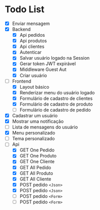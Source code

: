 # Todo List

- [x] Enviar mensagem
- [x] Backend
  - [x] Api pedidos
  - [x] Api produtos
  - [x] Api clientes
  - [x] Autenticar
  - [x] Salvar usuário logado na Session
  - [x] Gerar token JWT expirável
  - [x] Middleware Guest Aut
  - [x] Criar usuário
- [ ] Frontend
  - [x] Layout básico
  - [x] Renderizar menu do usuário logado
  - [x] Formulário de cadastro de clientes
  - [x] Formulário de cadastro de produto
  - [ ] Formulário de cadastro de pedido
- [x] Cadastrar um usuário
- [x] Mostrar uma notificação
- [ ] Lista de mensagens do usuário
- [x] Menu personalizado
- [ ] Tema personalizado
- [ ] Api
  - [x] GET One Pedido
  - [x] GET One Produto
  - [x] GET One Cliente
  - [x] GET All Pedido
  - [x] GET All Produto
  - [x] GET All Cliente
  - [x] POST pedido `<Json>`
  - [x] POST pedido `<Json>`
  - [ ] POST pedido `<Form>`
  - [ ] POST pedido `<Form>`
